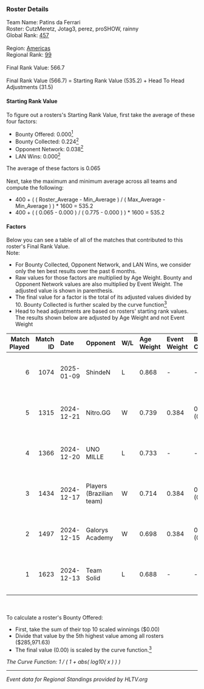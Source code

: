 ### Roster Details<br />
Team Name: Patins da Ferrari<br />
Roster: CutzMeretz, Jotag3, perez, proSHOW, rainny<br />
Global Rank: [457](../../standings_global_2025_02_28.md)<br />
<br />
Region: [Americas]( ../../standings_americas_2025_02_28.md)<br />
Regional Rank: [99]( ../../standings_americas_2025_02_28.md)<br />
<br />
Final Rank Value:  566.7<br />
<br />
Final Rank Value (566.7) = Starting Rank Value (535.2) + Head To Head Adjustments (31.5)<br />

#### Starting Rank Value<br />
To figure out a rosters's Starting Rank Value, first take the average of these four factors:<br />
- Bounty Offered: 0.000[<sup>1</sup>](#table2)
- Bounty Collected: 0.224[<sup>2</sup>](#table1)
- Opponent Network: 0.038[<sup>2</sup>](#table1)
- LAN Wins: 0.000[<sup>2</sup>](#table1)

The average of these factors is 0.065<br />
<br />
Next, take the maximum and minimum average across all teams and compute the following:<br />
- 400 + ( ( Roster_Average - Min_Average ) / ( Max_Average - Min_Average ) ) * 1600 = 535.2
- 400 + ( ( 0.065 - 0.000 ) / ( 0.775 - 0.000 ) ) * 1600 = 535.2


#### Factors<br />
Below you can see a table of all of the matches that contributed to this roster's Final Rank Value.<br />
Note:<br />

- For Bounty Collected, Opponent Network, and LAN Wins, we consider only the ten best results over the past 6 months.
- Raw values for those factors are multiplied by Age Weight. Bounty and Opponent Network values are also multiplied by Event Weight. The adjusted value is shown in parenthesis.
- The final value for a factor is the total of its adjusted values divided by 10. Bounty Collected is further scaled by the curve function[<sup>3</sup>](#curveFunction)
- Head to head adjustments are based on rosters' starting rank values. The results shown below are adjusted by Age Weight and not Event Weight
<span id="table1"></span><br />


| Match Played | Match ID | Date       | Opponent                 | W/L | Age Weight | Event Weight | Bounty Collected | Opponent Network | LAN Wins  | H2H Adj. | Roster                                     |
| -: | -: | :- | :- | :- | :- | :- | :- | :- | :- | -: | :- |
|            6 |     1074 | 2025-01-09 | ShindeN                  | L   | 0.868      | -            | -                | -                | -         |    -7.87 | CutzMeretz, Jotag3, perez, proSHOW, rainny |
|            5 |     1315 | 2024-12-21 | Nitro.GG                 | W   | 0.739      | 0.384        | 0.002 (0.001)    | 0.507 (0.144)    | 0 (0.000) |    15.42 | CutzMeretz, Jotag3, perez, proSHOW, rainny |
|            4 |     1366 | 2024-12-20 | UNO MILLE                | L   | 0.733      | -            | -                | -                | -         |    -4.55 | CutzMeretz, Jotag3, perez, proSHOW, rainny |
|            3 |     1434 | 2024-12-17 | Players (Brazilian team) | W   | 0.714      | 0.384        | 0.010 (0.003)    | 0.684 (0.188)    | 0 (0.000) |    18.02 | CutzMeretz, Jotag3, perez, proSHOW, rainny |
|            2 |     1497 | 2024-12-15 | Galorys Academy          | W   | 0.698      | 0.384        | 0.001 (0.000)    | 0.171 (0.046)    | 0 (0.000) |    12.89 | CutzMeretz, Jotag3, perez, proSHOW, rainny |
|            1 |     1623 | 2024-12-13 | Team Solid               | L   | 0.688      | -            | -                | -                | -         |    -2.44 | CutzMeretz, Jotag3, perez, proSHOW, rainny |

<br />
<span id="table2"></span><br />
To calculate a roster's Bounty Offered:<br />

- First, take the sum of their top 10 scaled winnings ($0.00)
- Divide that value by the 5th highest value among all rosters ($285,971.63)
- The final value (0.00) is scaled by the curve function.[<sup>3</sup>](#curveFunction)

<span id="curveFunction"></span>_The Curve Function: 1 / ( 1 + abs( log10( x ) ) )_<br />

---
_Event data for Regional Standings provided by HLTV.org_<br />
